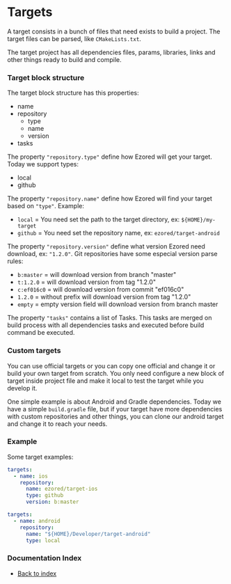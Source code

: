 # Targets

A target consists in a bunch of files that need exists to build a project. The target files can be parsed, like `CMakeLists.txt`.   

The target project has all dependencies files, params, libraries, links and other things ready to build and compile.    

### Target block structure

The target block structure has this properties:
- name
- repository  
  - type
  - name
  - version
- tasks  

The property `"repository.type"` define how Ezored will get your target. Today we support types:
- local  
- github  

The property `"repository.name"` define how Ezored will find your target based on `"type"`. Example:  
- `local` = You need set the path to the target directory, ex: `${HOME}/my-target`  
- `github` = You need set the repository name, ex: `ezored/target-android` 

The property `"repository.version"` define what version Ezored need download, ex: `"1.2.0"`. Git repositories have some especial version parse rules:
- `b:master` = will download version from branch "master" 
- `t:1.2.0` = will download version from tag "1.2.0" 
- `c:ef016c0` = will download version from commit "ef016c0" 
- `1.2.0` = without prefix will download version from tag "1.2.0" 
- `empty` = empty version field will download version from branch master 

The property `"tasks"` contains a list of Tasks. This tasks are merged on build process with all dependencies tasks and executed before build command be executed. 

### Custom targets

You can use official targets or you can copy one official and change it or build your own target from scratch. You only need configure a new block of target inside project file and make it local to test the target while you develop it.    

One simple example is about Android and Gradle dependencies. Today we have a simple `build.gradle` file, but if your target have more dependencies with custom repositories and other things, you can clone our android target and change it to reach your needs.

### Example

Some target examples:

```yaml
targets:
  - name: ios
    repository:
      name: ezored/target-ios
      type: github
      version: b:master
```

```yaml
targets:
  - name: android
    repository:
      name: "${HOME}/Developer/target-android"
      type: local
``` 

### Documentation Index

- [Back to index](GET-STARTED.md)
